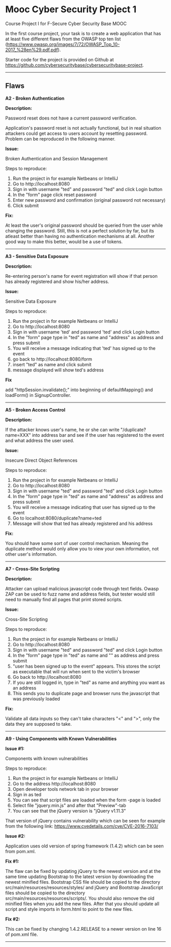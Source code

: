 # Mooc Cyber Security Project 1
Course Project I for F-Secure Cyber Security Base MOOC

In the first course project, your task is to create a web application that has at least five different flaws from the OWASP top ten list (https://www.owasp.org/images/7/72/OWASP_Top_10-2017_%28en%29.pdf.pdf).

Starter code for the project is provided on Github at https://github.com/cybersecuritybase/cybersecuritybase-project.

----------------------------------------
**Flaws**
----------------------------------------

**A2 - Broken Authentication**

**Description:**

Password reset does not have a current password verification.

Application's password reset is not actually functional, but in real situation attackers could get access to users account by resetting password.
Problem can be reproduced in the following manner.

**Issue:**

Broken Authentication and Session Management

Steps to reproduce:
1. Run the project in for example Netbeans or IntelliJ
2. Go to http://localhost:8080
3. Sign in with username "ted" and password "ted" and click Login button
4. In the "form" page click reset password
5. Enter new password and confirmation (original password not necessary)
6. Click submit

**Fix:**

At least the user's original password should be queried from the user while changing the password. Still, this is not a perfect solution by far, but its atleast better than having no authentication mechanisms at all. Another good way to make this better, would be a use of tokens.

----------------------------------------

**A3 - Sensitive Data Exposure**

**Description:**

Re-entering person's name for event registration will show if that person has already registered and show his/her address.

**Issue:**

Sensitive Data Exposure

Steps to reproduce:
1. Run the project in for example Netbeans or IntelliJ
2. Go to http://localhost:8080
3. Sign in with username 'ted' and password 'ted' and click Login button
4. In the "form" page type in "ted" as name and "address" as address and press submit
5. You will receive a message indicating that 'ted' has signed up to the event
6. go back to http://localhost:8080/form
7. insert "ted" as name and click submit
8. message displayed will show ted's address

**Fix**

add "httpSession.invalidate();" into beginning of defaultMapping() and loadForm() in SignupController.

----------------------------------------

**A5 - Broken Access Control**

**Description:**

If the attacker knows user's name, he or she can write "/duplicate?name=XXX" into address bar and see if the user has registered to the event and what address the user used.

**Issue:**

Insecure Direct Object References

Steps to reproduce:
1. Run the project in for example Netbeans or IntelliJ
2. Go to http://localhost:8080
3. Sign in with username "ted" and password "ted" and click Login button
4. In the "form" page type in "ted" as name and "address" as address and press submit
5. You will receive a message indicating that user has signed up to the event
6. Go to localhost:8080/duplicate?name=ted
7. Message will show that ted has already registered and his address

**Fix:**

You should have some sort of user control mechanism. Meaning the duplicate method would only allow you to view your own information, not other user's information.

----------------------------------------

**A7 - Cross-Site Scripting**

**Description:**

Attacker can upload malicious javascript code through text fields.
Owasp ZAP can be used to fuzz name and address fields, but tester would still need to manually find all pages that print stored scripts.

**Issue:**

Cross-Site Scripting

Steps to reproduce:
1. Run the project in for example Netbeans or IntelliJ
2. Go to http://localhost:8080
3. Sign in with username "ted" and password "ted" and click Login button
4. In the "form" page type in "ted" as name and "<script>alert('BAZINGA!')</script>" as address and press submit
5. "user has been signed up to the event" appears. This stores the script as executable that will run when sent to the victim's browser
6. Go back to http://localhost:8080
7. If you are still logged in, type in "ted" as name and anything you want as an address
8. This sends you to duplicate page and browser runs the javascript that was previously loaded

**Fix:**

Validate all data inputs so they can't take characters "<" and ">", only the data they are supposed to take.

----------------------------------------

**A9 - Using Components with Known Vulnerabilities**

**Issue #1:**

Components with known vulnerabilities

Steps to reproduce:
1. Run the project in for example Netbeans or IntelliJ
2. Go to the address http://localhost:8080
3. Open developer tools network tab in your browser
4. Sign in as ted
5. You can see that script files are loaded when the form -page is loaded
6. Select file "jquery.min.js" and after that "Preview"-tab
7. You can see that the jQuery version is "jQuery v1.11.3"

That version of jQuery contains vulnerability which can be seen for example from the following link:
https://www.cvedetails.com/cve/CVE-2016-7103/


**Issue #2:**

Application uses old version of spring framework (1.4.2) which can be seen from pom.xml.

**Fix #1:**

The flaw can be fixed by updating jQuery to the newest version and at the same time updating Bootstrap to the latest version by downloading the newest minified files. Bootstrap CSS file should be copied to the directory src/main/resources/resources/styles/ and jQuery and Bootstrap JavaScript files should be copied to the directory src/main/resources/resources/scripts/. You should also remove the old minified files when you add the new files. After that you should update all script and style imports in form.html to point to the new files.

**Fix #2:**

This can be fixed by changing 1.4.2.RELEASE to a newer version on line 16 of pom.xml file.

----------------------------------------